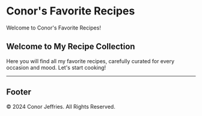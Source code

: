 # Conor's Favorite Recipes

Welcome to Conor's Favorite Recipes!

## Welcome to My Recipe Collection

Here you will find all my favorite recipes, carefully curated for every occasion and mood. Let's start cooking!

---

## Footer

&copy; 2024 Conor Jeffries. All Rights Reserved.

